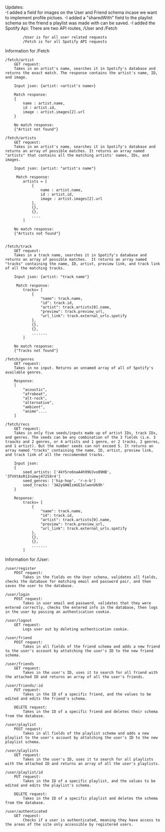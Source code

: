 Updates:   
    -I added a field for images on the User and Friend schema incase we want to implement profile pictues. 
    -I added a "sharedWith" field to the playlist schema so the friend a playlist was made with can be saved.
    -I added the Spotify Api:
            There are two API routes, /User and /Fetch

            /User is for all user related requests
            /Fetch is for all Spotify API requests

Information for /Fetch
    
    /fetch/artist
        GET request:
        Takes in an artist's name, searches it in Spotify's database and returns the exact match. The response contains the artist's name, ID, and image.

        Input json: {artist: <artist's name>}

        Match response:
        {
            name : artist.name,
            id : artist.id,
            image : artist.images[2].url
        }

        No match response:
        {"Artist not found"}

    /fetch/artists
        GET request:
        Takes in an artist's name, searches it in Spotify's database and returns an array of possible matches. It returns an array named "artists" that contains all the matching artists' names, IDs, and images.

        Input json: {artist: "artist's name"}

         Match response: 
            artists = [ 
                {
                    name : artist.name,
                    id : artist.id,
                    image : artist.images[2].url
                },
                {},
                {},
                ....
            ]

        No match response:
        {"Artists not found"}


    /fetch/track
        GET request:
        Takes in a track name, searches it in Spotify's database and returns an array of possible matches.  It returns an array named "tracks" containing the name, ID, artist, preview link, and track link of all the matching tracks.

        Input json: {artist: "track name"}

         Match response: 
            tracks= [ 
                {
                    "name": track.name,
                    "id": track.id,
                    "artist": track.artists[0].name,
                    "preview": track.preview_url,
                    "url_link": track.external_urls.spotify
                },
                {},
                {},
                .......
            ]

        No match response:
        {"Tracks not found"}

    /fetch/genres
        GET request:
        Takes in no input. Returns an unnamed array of all of Spotify's available genres.

        Response:
        [
            "acoustic",
            "afrobeat",
            "alt-rock",
            "alternative",
            "ambient",
            "anime"....
        ]

    /fetch/recs
        GET request:
        Takes in only five seeds/inputs made up of artist IDs, track IDs, and genres. The seeds can be any combination of the 3 fields (i.e. 3 traacks and 2 genres, or 4 artists and 1 genre, or 2 tracks, 2 genres, and 1 artist). But the number seeds can not exceed 5. It returns an array named "tracks" containing the name, ID, artist, preview link, and track link of all the reccomended tracks.

        Input json:
        {
            seed_artists: ['4kYSro6naA4h99UJvo89HB', '3TVXtAsR1Inumwj472S9r4']
            seed_genres: ['hip-hop', 'r-n-b']
            seed_tracks: '3A2yGHWIzmGEIolwonU69h'
        }

        Response:
            tracks= [ 
                {
                    "name": track.name,
                    "id": track.id,
                    "artist": track.artists[0].name,
                    "preview": track.preview_url,
                    "url_link": track.external_urls.spotify
                },
                {},
                {},
                .......
            ]

Information for /User:

    /user/register
        POST request:
            Takes in the fields on the User schena, validates all fields, checks the database for matching email and password pair, and then saves the user to the database.
    
    /user/login
        POST request:  
            Takes in user email and password, validates that they were entered correctly, checks the entered info in the database, then logs in the user by passing an authentication cookie.

    /user/logout
        GET request:
            Logs user out by deleting authentication cookie.

    /user/friend
        POST request:
            Takes in all fields of the friend schema and adds a new friend to the user's account by attatching the user's ID to the new friend schema.

    /user/friends
        GET request:
            Takes in the user's ID, uses it to search for all friend with the attached ID and returns an array of all the user's friends.

    /user/friends/:id
        PUT request:
            Takes in the ID of a specific friend, and the values to be edited and edits the friend's schema. 
        
        DELETE request:
            Takes in the ID of a specific friend and deletes their schema from the database.

    /user/playlist
        POST request:
            Takes in all fields of the playlist schema and adds a new playlist to the user's account by attatching the user's ID to the new playlist schema.

    /user/playlists
        GET request:
            Takes in the user's ID, uses it to search for all playlists with the attached ID and returns an array of all the user's playlists.

    /user/playlist/id
        PUT request:
            Takes in the ID of a specific playlist, and the values to be edited and edits the playlist's schema. 
        
        DELETE request:
            Takes in the ID of a specific playlist and deletes the schema from the database.

    /user/authenticated
        GET request:
            Checks if a user is authenticated, meaning they have access to the areas of the site only accessible by registered users.


